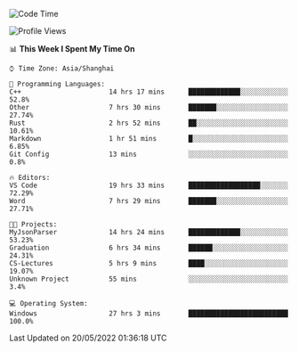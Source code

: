 <!--START_SECTION:waka-->
![Code Time](http://img.shields.io/badge/Code%20Time-32%20hrs%2051%20mins-blue)

![Profile Views](http://img.shields.io/badge/Profile%20Views-81-blue)

📊 **This Week I Spent My Time On** 

```text
⌚︎ Time Zone: Asia/Shanghai

💬 Programming Languages: 
C++                      14 hrs 17 mins      █████████████░░░░░░░░░░░░   52.8% 
Other                    7 hrs 30 mins       ███████░░░░░░░░░░░░░░░░░░   27.74% 
Rust                     2 hrs 52 mins       ██░░░░░░░░░░░░░░░░░░░░░░░   10.61% 
Markdown                 1 hr 51 mins        █░░░░░░░░░░░░░░░░░░░░░░░░   6.85% 
Git Config               13 mins             ░░░░░░░░░░░░░░░░░░░░░░░░░   0.8%

🔥 Editors: 
VS Code                  19 hrs 33 mins      ██████████████████░░░░░░░   72.29% 
Word                     7 hrs 29 mins       ███████░░░░░░░░░░░░░░░░░░   27.71%

🐱‍💻 Projects: 
MyJsonParser             14 hrs 24 mins      █████████████░░░░░░░░░░░░   53.23% 
Graduation               6 hrs 34 mins       ██████░░░░░░░░░░░░░░░░░░░   24.31% 
CS-Lectures              5 hrs 9 mins        ████░░░░░░░░░░░░░░░░░░░░░   19.07% 
Unknown Project          55 mins             ░░░░░░░░░░░░░░░░░░░░░░░░░   3.4%

💻 Operating System: 
Windows                  27 hrs 3 mins       █████████████████████████   100.0%

```


 Last Updated on 20/05/2022 01:36:18 UTC
<!--END_SECTION:waka-->
